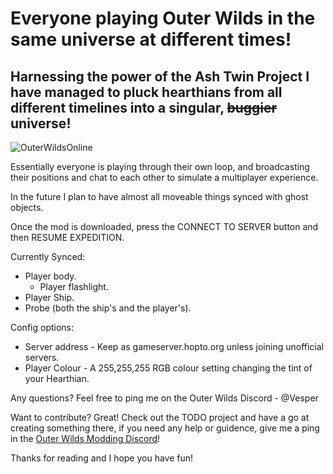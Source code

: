 # Everyone playing Outer Wilds in the same universe at different times!
## Harnessing the power of the Ash Twin Project I have managed to pluck hearthians from all different timelines into a singular, ~~buggier~~ universe!
![OuterWildsOnline](https://user-images.githubusercontent.com/59376295/142878134-226b02ed-f761-4bf7-85c7-0c6b159f62a7.png)

Essentially everyone is playing through their own loop, and broadcasting their positions and chat to each other to simulate a multiplayer experience.

In the future I plan to have almost all moveable things synced with ghost objects.

Once the mod is downloaded, press the CONNECT TO SERVER button and then RESUME EXPEDITION.

Currently Synced:<br />
- Player body.<br />
  - Player flashlight.<br />
- Player Ship.<br />
- Probe (both the ship's and the player's).<br />

Config options:<br />
- Server address - Keep as gameserver.hopto.org unless joining unofficial servers.<br />
- Player Colour - A 255,255,255 RGB colour setting changing the tint of your Hearthian.

Any questions? Feel free to ping me on the Outer Wilds Discord - @Vesper

Want to contribute? Great! Check out the TODO project and have a go at creating something there, if you need any help or guidence, give me a ping in the [Outer Wilds Modding Discord](https://discord.gg/9vE5aHxcF9)!

Thanks for reading and I hope you have fun!
